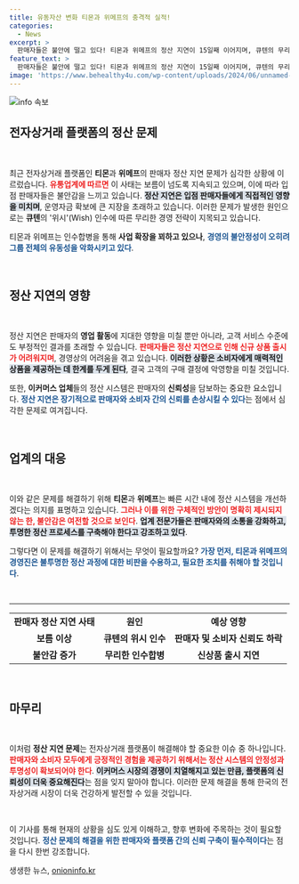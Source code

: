 ```yaml
---
title: 유동자산 변화 티몬과 위메프의 충격적 실적!
categories:
  - News
excerpt: >
  판매자들은 불안에 떨고 있다! 티몬과 위메프의 정산 지연이 15일째 이어지며, 큐텐의 무리한 인수합병이 발단이라는 우려가 커지고 있다. 과연 유통업계의 미래는?
feature_text: >
  판매자들은 불안에 떨고 있다! 티몬과 위메프의 정산 지연이 15일째 이어지며, 큐텐의 무리한 인수합병이 발단이라는 우려가 커지고 있다. 과연 유통업계의 미래는?
image: 'https://www.behealthy4u.com/wp-content/uploads/2024/06/unnamed-file.png'
---
```


<p><img src="https://www.behealthy4u.com/wp-content/uploads/2024/06/unnamed-file.png" alt="info 속보" /></p>

<h2 data-ke-size="size26">전자상거래 플랫폼의 정산 문제</h2>

<p data-ke-size="size16">&nbsp;</p>

<p>최근 전자상거래 플랫폼인 <strong>티몬</strong>과 <strong>위메프</strong>의 판매자 정산 지연 문제가 심각한 상황에 이르렀습니다. <b><span style="color: #ee2323;">유통업계에 따르면</span></b> 이 사태는 보름이 넘도록 지속되고 있으며, 이에 따라 입점 판매자들은 불안감을 느끼고 있습니다. <b><span style="background-color: #21538527;">정산 지연은 입점 판매자들에게 직접적인 영향을 미치며</span></b>, 운영자금 확보에 큰 지장을 초래하고 있습니다. 이러한 문제가 발생한 원인으로는 <strong>큐텐</strong>의 '위시'(Wish) 인수에 따른 무리한 경영 전략이 지목되고 있습니다.</p>

<p>티몬과 위메프는 인수합병을 통해 <strong>사업 확장을 꾀하고 있으나</strong>, <b><span style="color: #1a5490;">경영의 불안정성이 오히려 그룹 전체의 유동성을 악화시키고 있다</span></b>. </p>

<p data-ke-size="size16">&nbsp;</p>

<h2 data-ke-size="size26">정산 지연의 영향</h2>

<p data-ke-size="size16">&nbsp;</p>

<p>정산 지연은 판매자의 <strong>영업 활동</strong>에 지대한 영향을 미칠 뿐만 아니라, 고객 서비스 수준에도 부정적인 결과를 초래할 수 있습니다. <b><span style="color: #ee2323;">판매자들은 정산 지연으로 인해 신규 상품 출시가 어려워지며</span></b>, 경영상의 어려움을 겪고 있습니다. <b><span style="background-color: #21538527;">이러한 상황은 소비자에게 매력적인 상품을 제공하는 데 한계를 두게 된다</span></b>, 결국 고객의 구매 결정에 악영향을 미칠 것입니다.</p>

<p>또한, <strong>이커머스 업체</strong>들의 정산 시스템은 판매자의 <strong>신뢰성</strong>을 담보하는 중요한 요소입니다. <b><span style="color: #1a5490;">정산 지연은 장기적으로 판매자와 소비자 간의 신뢰를 손상시킬 수 있다</span></b>는 점에서 심각한 문제로 여겨집니다.</p>

<p data-ke-size="size16">&nbsp;</p>

<h2 data-ke-size="size26">업계의 대응</h2>

<p data-ke-size="size16">&nbsp;</p>

<p>이와 같은 문제를 해결하기 위해 <strong>티몬</strong>과 <strong>위메프</strong>는 빠른 시간 내에 정산 시스템을 개선하겠다는 의지를 표명하고 있습니다. <b><span style="color: #ee2323;">그러나 이를 위한 구체적인 방안이 명확히 제시되지 않는 한, 불안감은 여전할 것으로 보인다</span></b>. <b><span style="background-color: #21538527;">업계 전문가들은 판매자와의 소통을 강화하고, 투명한 정산 프로세스를 구축해야 한다고 강조하고 있다</span></b>.</p>

<p>그렇다면 이 문제를 해결하기 위해서는 무엇이 필요할까요? <b><span style="color: #1a5490;">가장 먼저, 티몬과 위메프의 경영진은 불투명한 정산 과정에 대한 비판을 수용하고, 필요한 조치를 취해야 할 것입니다</span></b>. </p>

<p data-ke-size="size16">&nbsp;</p>

<hr/>

<table style="width: 100%; border-collapse: collapse;">
<tbody>
<tr>
<td style="text-align: center; height: 17px;"><b>판매자 정산 지연 사태</b></td>
<td style="text-align: center; height: 17px;"><b>원인</b></td>
<td style="text-align: center; height: 17px;"><b>예상 영향</b></td>
</tr>
<tr>
<td style="text-align: center; height: 17px;"><b>보름 이상</b></td>
<td style="text-align: center; height: 17px;"><b>큐텐의 위시 인수</b></td>
<td style="text-align: center; height: 17px;"><b>판매자 및 소비자 신뢰도 하락</b></td>
</tr>
<tr>
<td style="text-align: center; height: 17px;"><b>불안감 증가</b></td>
<td style="text-align: center; height: 17px;"><b>무리한 인수합병</b></td>
<td style="text-align: center; height: 17px;"><b>신상품 출시 지연</b></td>
</tr>
</tbody>
</table>

<p data-ke-size="size16">&nbsp;</p>

<h2 data-ke-size="size26">마무리</h2>

<p data-ke-size="size16">&nbsp;</p>

<p>이처럼 <strong>정산 지연 문제</strong>는 전자상거래 플랫폼이 해결해야 할 중요한 이슈 중 하나입니다. <b><span style="color: #ee2323;">판매자와 소비자 모두에게 긍정적인 경험을 제공하기 위해서는 정산 시스템의 안정성과 투명성이 확보되어야 한다</span></b>. <b><span style="background-color: #21538527;">이커머스 시장의 경쟁이 치열해지고 있는 만큼, 플랫폼의 신뢰성이 더욱 중요해진다</span></b>는 점을 잊지 말아야 합니다. 이러한 문제 해결을 통해 한국의 전자상거래 시장이 더욱 건강하게 발전할 수 있을 것입니다. </p>

<p data-ke-size="size16">&nbsp;</p>

<p>이 기사를 통해 현재의 상황을 심도 있게 이해하고, 향후 변화에 주목하는 것이 필요할 것입니다. <b><span style="color: #1a5490;">정산 문제의 해결을 위한 판매자와 플랫폼 간의 신뢰 구축이 필수적이다</span></b>는 점을 다시 한번 강조합니다.</p>
생생한 뉴스, <a href="https://onioninfo.kr" rel="dofollow">onioninfo.kr</a>


